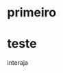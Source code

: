 # primeiro
<!DOCTYPE html>
<html lang="en">
   <div id="ab"></div>
<head>
   <meta charset="UTF-8">
   <meta http-equiv="X-UA-Compatible" content="IE=edge">
   <meta name="viewport" content="width=device-width, initial-scale=1.0">
   <style type="text/css">

      div#ab {

          width: 200px;height: 200px;color: rgb(214, 226, 43);background: rgb(33, 33, 36);
     line-height: 200px;text-align: center;
      }
   </style>
   <title>Document</title>
</head>
<body>
   <h1>teste</h1>
  <div id ="ab"onclick="clicar()" onmouseenter="voltar()"onmouseout="sair()"> interaja</div> 
  <script>
   var ab= window.document.getElementById("ab")
 function clicar(){
 
  ab.innerText="entrou"
 }
 function voltar(){

ab.innerText="saiu"
 }
 function sair(){

   ab.innerText="sair"
 }

  </script>
</body>
</html>
